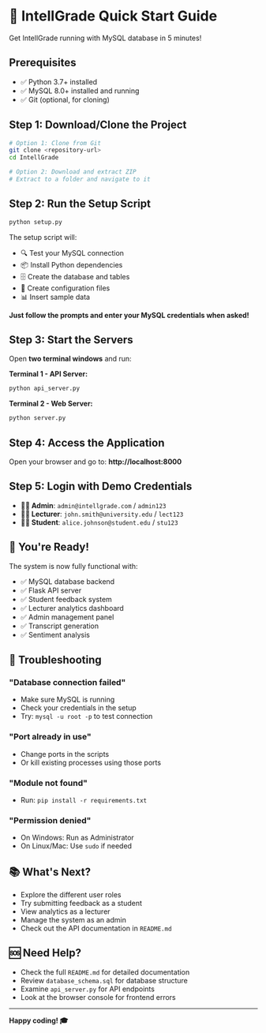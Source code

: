 # 🚀 IntellGrade Quick Start Guide

Get IntellGrade running with MySQL database in 5 minutes!

## Prerequisites

- ✅ Python 3.7+ installed
- ✅ MySQL 8.0+ installed and running
- ✅ Git (optional, for cloning)

## Step 1: Download/Clone the Project

```bash
# Option 1: Clone from Git
git clone <repository-url>
cd IntellGrade

# Option 2: Download and extract ZIP
# Extract to a folder and navigate to it
```

## Step 2: Run the Setup Script

```bash
python setup.py
```

The setup script will:
- 🔍 Test your MySQL connection
- 📦 Install Python dependencies
- 🗄️ Create the database and tables
- 📝 Create configuration files
- 📊 Insert sample data

**Just follow the prompts and enter your MySQL credentials when asked!**

## Step 3: Start the Servers

Open **two terminal windows** and run:

**Terminal 1 - API Server:**
```bash
python api_server.py
```

**Terminal 2 - Web Server:**
```bash
python server.py
```

## Step 4: Access the Application

Open your browser and go to: **http://localhost:8000**

## Step 5: Login with Demo Credentials

- **👨‍💼 Admin**: `admin@intellgrade.com` / `admin123`
- **👨‍🏫 Lecturer**: `john.smith@university.edu` / `lect123`
- **👨‍🎓 Student**: `alice.johnson@student.edu` / `stu123`

## 🎉 You're Ready!

The system is now fully functional with:
- ✅ MySQL database backend
- ✅ Flask API server
- ✅ Student feedback system
- ✅ Lecturer analytics dashboard
- ✅ Admin management panel
- ✅ Transcript generation
- ✅ Sentiment analysis

## 🔧 Troubleshooting

### "Database connection failed"
- Make sure MySQL is running
- Check your credentials in the setup
- Try: `mysql -u root -p` to test connection

### "Port already in use"
- Change ports in the scripts
- Or kill existing processes using those ports

### "Module not found"
- Run: `pip install -r requirements.txt`

### "Permission denied"
- On Windows: Run as Administrator
- On Linux/Mac: Use `sudo` if needed

## 📚 What's Next?

- Explore the different user roles
- Try submitting feedback as a student
- View analytics as a lecturer
- Manage the system as an admin
- Check out the API documentation in `README.md`

## 🆘 Need Help?

- Check the full `README.md` for detailed documentation
- Review `database_schema.sql` for database structure
- Examine `api_server.py` for API endpoints
- Look at the browser console for frontend errors

---

**Happy coding! 🎓** 